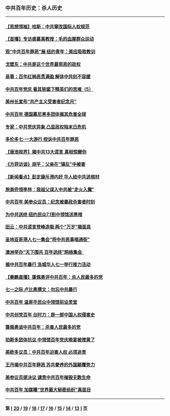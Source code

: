 ### 中共百年历史：杀人历史
---
#### [【思想领袖】哈斯：中共窜改国际人权规范](../../pages/nf1176106/n13053647.md?07210430) 
#### [【首播】专访盛慕真教授：毛的血腥群众运动](../../pages/nf1176106/n13091782.md?07210430) 
#### [观“中共百年罪恶”展 纽约青年：美应吸取教训](../../pages/nf1176106/n13085246.md?07210430) 
#### [戈壁东：中共是这个世界最邪恶的政权](../../pages/nf1176106/n13085641.md?07210430) 
#### [易蓉：百年红祸恶贯满盈 解体中共刻不容缓](../../pages/nf1176106/n13084455.md?07210430) 
#### [中共百年党庆 看其铁窗下精英们的苦难（5）](../../pages/nf1176106/n13076766.md?07210430) 
#### [美州长宣布“共产主义受害者纪念月”](../../pages/nf1176106/n13074024.md?07210430) 
#### [中共百年 德国慕尼黑多团体揭其危害全球](../../pages/nf1176106/n13068873.md?07210430) 
#### [专家：中共党庆异象 凸显政权陷末日危机](../../pages/nf1176106/n13067084.md?07210430) 
#### [多伦多七·一大游行 控诉中共百年罪恶](../../pages/nf1176106/n13062043.md?07210430) 
#### [【唐浩视界】揭中共13大谎言 真相惊醒你](../../pages/nf1176106/n13065208.md?07210430) 
#### [《方菲访谈》胡平：父亲在“镇反”中被害](../../pages/nf1176106/n13064114.md?07210430) 
#### [【新闻看点】彭定康斥港内奸 华人给中共送棺材](../../pages/nf1176106/n13064230.md?07210430) 
#### [旅美侨领李林：我祖父误入中共被“走火入魔”](../../pages/nf1176106/n13062777.md?07210430) 
#### [中共百年 美参众议员：纪念被暴政杀害者时刻](../../pages/nf1176106/n13063735.md?07210430) 
#### [为中共送终 纽约民众7.1到中领馆送黑棺](../../pages/nf1176106/n13062573.md?07210430) 
#### [田云：中共谎言登峰造极 两个“万岁”揭面具](../../pages/nf1176106/n13062013.md?07210430) 
#### [圣地亚哥港人七一集会“将中共恶事唱通街”](../../pages/nf1176106/n13062681.md?07210430) 
#### [澳洲举办“天下围共 百年送终”网络集会  ](../../pages/nf1176106/n13054366.md?07210430) 
#### [揭中共百年暴行 洛城华人七一举行接力活动](../../pages/nf1176106/n13061979.md?07210430) 
#### [【秦鹏直播】蓬佩奥评中共百年：杀人民最多的党](../../pages/nf1176106/n13061736.md?07210430) 
#### [七一之际 卢比奥撰文：勿忘中共暴行](../../pages/nf1176106/n13061044.md?07210430) 
#### [中共百年 温哥华民众中领馆前设灵堂](../../pages/nf1176106/n13061399.md?07210430) 
#### [中共创党百年 台时力：是一部中国人权侵害史](../../pages/nf1176106/n13060687.md?07210430) 
#### [蓬佩奥谈中共百年：杀害人民最多的党](../../pages/nf1176106/n13061271.md?07210430) 
#### [珀斯多团体抗议 中领馆百年党庆晚宴被搅黄了](../../pages/nf1176106/n13061220.md?07210430) 
#### [美欧多议员：中共百年迫害人权 必须追责](../../pages/nf1176106/n13061062.md?07210430) 
#### [王丹揭中共百年罪恶 苏共豢养的外国颠覆势力](../../pages/nf1176106/n13060640.md?07210430) 
#### [美参议员提决议 谴责中共百年摧毁无数生命](../../pages/nf1176106/n13060723.md?07210430) 
#### [中共百年 加媒曝“世界最大秘密组织”真面目](../../pages/nf1176106/n13059116.md?07210430) 

---
#### 第 [ [20](./20.md?07210430) / [19](./19.md?07210430) / [18](./18.md?07210430) / [17](./17.md?07210430) / [16](./16.md?07210430) / [15](./15.md?07210430) / [14](./14.md?07210430) / [13](./13.md?07210430) ] 页
